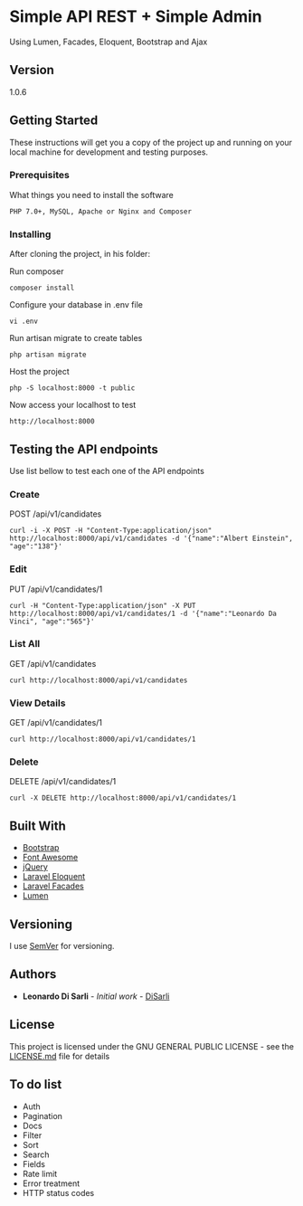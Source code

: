 # Simple API REST + Simple Admin

Using Lumen, Facades, Eloquent, Bootstrap and Ajax

## Version

1.0.6

## Getting Started

These instructions will get you a copy of the project up and running on your local machine for development and testing purposes.

### Prerequisites

What things you need to install the software

```
PHP 7.0+, MySQL, Apache or Nginx and Composer
```

### Installing

After cloning the project, in his folder:

Run composer

```
composer install
```

Configure your database in .env file

```
vi .env
```

Run artisan migrate to create tables

```
php artisan migrate
```

Host the project

```
php -S localhost:8000 -t public
```

Now access your localhost to test

```
http://localhost:8000
```

## Testing the API endpoints

Use list bellow to test each one of the API endpoints

### Create

POST /api/v1/candidates

```
curl -i -X POST -H "Content-Type:application/json" http://localhost:8000/api/v1/candidates -d '{"name":"Albert Einstein", "age":"138"}'
```

### Edit

PUT /api/v1/candidates/1

```
curl -H "Content-Type:application/json" -X PUT http://localhost:8000/api/v1/candidates/1 -d '{"name":"Leonardo Da Vinci", "age":"565"}'
```

### List All

GET /api/v1/candidates

```
curl http://localhost:8000/api/v1/candidates
```

### View Details

GET /api/v1/candidates/1

```
curl http://localhost:8000/api/v1/candidates/1
```

### Delete

DELETE /api/v1/candidates/1

```
curl -X DELETE http://localhost:8000/api/v1/candidates/1
```

## Built With

* [Bootstrap](https://getbootstrap.com)
* [Font Awesome](http://fontawesome.io)
* [jQuery](https://jquery.com)
* [Laravel Eloquent](https://laravel.com/docs/5.5/eloquent)
* [Laravel Facades](https://laravel.com/docs/5.5/facades)
* [Lumen](https://lumen.laravel.com)

## Versioning

I use [SemVer](http://semver.org/) for versioning. 

## Authors

* **Leonardo Di Sarli** - *Initial work* - [DiSarli](http://disarli.com.br)

## License

This project is licensed under the GNU GENERAL PUBLIC LICENSE - see the [LICENSE.md](LICENSE.md) file for details

## To do list

* Auth
* Pagination
* Docs
* Filter
* Sort
* Search
* Fields
* Rate limit
* Error treatment
* HTTP status codes
